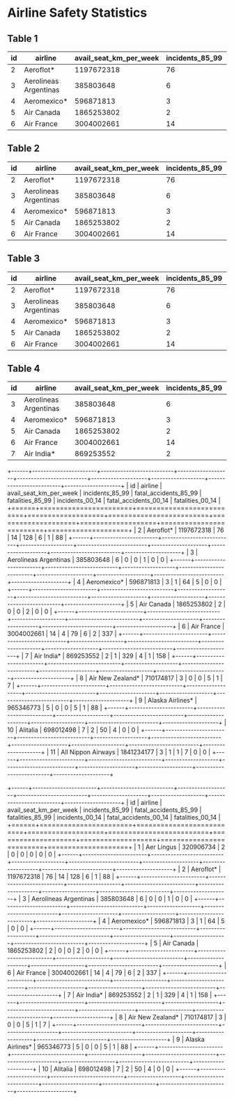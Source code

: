 
# Airline Safety Statistics

## Table 1
|   id | airline               | avail_seat_km_per_week   | incidents_85_99   | fatal_accidents_85_99   | fatalities_85_99   | incidents_00_14   | fatal_accidents_00_14   | fatalities_00_14   |
|------|-----------------------|--------------------------|-------------------|-------------------------|--------------------|-------------------|-------------------------|--------------------|
|    2 | Aeroflot*             |               1197672318 |                76 |                      14 |                128 |                 6 |                       1 |                 88 |
|    3 | Aerolineas Argentinas |                385803648 |                 6 |                       0 |                  0 |                 1 |                       0 |                  0 |
|    4 | Aeromexico*           |                596871813 |                 3 |                       1 |                 64 |                 5 |                       0 |                  0 |
|    5 | Air Canada            |               1865253802 |                 2 |                       0 |                  0 |                 2 |                       0 |                  0 |
|    6 | Air France            |               3004002661 |                14 |                       4 |                 79 |                 6 |                       2 |                337 |

## Table 2
|   id | airline               | avail_seat_km_per_week   | incidents_85_99   | fatal_accidents_85_99   | fatalities_85_99   | incidents_00_14   | fatal_accidents_00_14   | fatalities_00_14   |
|------|-----------------------|--------------------------|-------------------|-------------------------|--------------------|-------------------|-------------------------|--------------------|
|    2 | Aeroflot*             |               1197672318 |                76 |                      14 |                128 |                 6 |                       1 |                 88 |
|    3 | Aerolineas Argentinas |                385803648 |                 6 |                       0 |                  0 |                 1 |                       0 |                  0 |
|    4 | Aeromexico*           |                596871813 |                 3 |                       1 |                 64 |                 5 |                       0 |                  0 |
|    5 | Air Canada            |               1865253802 |                 2 |                       0 |                  0 |                 2 |                       0 |                  0 |
|    6 | Air France            |               3004002661 |                14 |                       4 |                 79 |                 6 |                       2 |                337 |

## Table 3
|   id | airline               | avail_seat_km_per_week   | incidents_85_99   | fatal_accidents_85_99   | fatalities_85_99   | incidents_00_14   | fatal_accidents_00_14   | fatalities_00_14   |
|------|-----------------------|--------------------------|-------------------|-------------------------|--------------------|-------------------|-------------------------|--------------------|
|    2 | Aeroflot*             |               1197672318 |                76 |                      14 |                128 |                 6 |                       1 |                 88 |
|    3 | Aerolineas Argentinas |                385803648 |                 6 |                       0 |                  0 |                 1 |                       0 |                  0 |
|    4 | Aeromexico*           |                596871813 |                 3 |                       1 |                 64 |                 5 |                       0 |                  0 |
|    5 | Air Canada            |               1865253802 |                 2 |                       0 |                  0 |                 2 |                       0 |                  0 |
|    6 | Air France            |               3004002661 |                14 |                       4 |                 79 |                 6 |                       2 |                337 |

## Table 4
|   id | airline               | avail_seat_km_per_week   | incidents_85_99   | fatal_accidents_85_99   | fatalities_85_99   | incidents_00_14   | fatal_accidents_00_14   | fatalities_00_14   |
|------|-----------------------|--------------------------|-------------------|-------------------------|--------------------|-------------------|-------------------------|--------------------|
|    3 | Aerolineas Argentinas |                385803648 |                 6 |                       0 |                  0 |                 1 |                       0 |                  0 |
|    4 | Aeromexico*           |                596871813 |                 3 |                       1 |                 64 |                 5 |                       0 |                  0 |
|    5 | Air Canada            |               1865253802 |                 2 |                       0 |                  0 |                 2 |                       0 |                  0 |
|    6 | Air France            |               3004002661 |                14 |                       4 |                 79 |                 6 |                       2 |                337 |
|    7 | Air India*            |                869253552 |                 2 |                       1 |                329 |                 4 |                       1 |                158 |
+------+-----------------------+--------------------------+-------------------+-------------------------+--------------------+-------------------+-------------------------+--------------------+
|   id | airline               |   avail_seat_km_per_week |   incidents_85_99 |   fatal_accidents_85_99 |   fatalities_85_99 |   incidents_00_14 |   fatal_accidents_00_14 |   fatalities_00_14 |
+======+=======================+==========================+===================+=========================+====================+===================+=========================+====================+
|    2 | Aeroflot*             |               1197672318 |                76 |                      14 |                128 |                 6 |                       1 |                 88 |
+------+-----------------------+--------------------------+-------------------+-------------------------+--------------------+-------------------+-------------------------+--------------------+
|    3 | Aerolineas Argentinas |                385803648 |                 6 |                       0 |                  0 |                 1 |                       0 |                  0 |
+------+-----------------------+--------------------------+-------------------+-------------------------+--------------------+-------------------+-------------------------+--------------------+
|    4 | Aeromexico*           |                596871813 |                 3 |                       1 |                 64 |                 5 |                       0 |                  0 |
+------+-----------------------+--------------------------+-------------------+-------------------------+--------------------+-------------------+-------------------------+--------------------+
|    5 | Air Canada            |               1865253802 |                 2 |                       0 |                  0 |                 2 |                       0 |                  0 |
+------+-----------------------+--------------------------+-------------------+-------------------------+--------------------+-------------------+-------------------------+--------------------+
|    6 | Air France            |               3004002661 |                14 |                       4 |                 79 |                 6 |                       2 |                337 |
+------+-----------------------+--------------------------+-------------------+-------------------------+--------------------+-------------------+-------------------------+--------------------+
|    7 | Air India*            |                869253552 |                 2 |                       1 |                329 |                 4 |                       1 |                158 |
+------+-----------------------+--------------------------+-------------------+-------------------------+--------------------+-------------------+-------------------------+--------------------+
|    8 | Air New Zealand*      |                710174817 |                 3 |                       0 |                  0 |                 5 |                       1 |                  7 |
+------+-----------------------+--------------------------+-------------------+-------------------------+--------------------+-------------------+-------------------------+--------------------+
|    9 | Alaska Airlines*      |                965346773 |                 5 |                       0 |                  0 |                 5 |                       1 |                 88 |
+------+-----------------------+--------------------------+-------------------+-------------------------+--------------------+-------------------+-------------------------+--------------------+
|   10 | Alitalia              |                698012498 |                 7 |                       2 |                 50 |                 4 |                       0 |                  0 |
+------+-----------------------+--------------------------+-------------------+-------------------------+--------------------+-------------------+-------------------------+--------------------+
|   11 | All Nippon Airways    |               1841234177 |                 3 |                       1 |                  1 |                 7 |                       0 |                  0 |
+------+-----------------------+--------------------------+-------------------+-------------------------+--------------------+-------------------+-------------------------+--------------------+

+------+-----------------------+--------------------------+-------------------+-------------------------+--------------------+-------------------+-------------------------+--------------------+
|   id | airline               |   avail_seat_km_per_week |   incidents_85_99 |   fatal_accidents_85_99 |   fatalities_85_99 |   incidents_00_14 |   fatal_accidents_00_14 |   fatalities_00_14 |
+======+=======================+==========================+===================+=========================+====================+===================+=========================+====================+
|    1 | Aer Lingus            |                320906734 |                 2 |                       0 |                  0 |                 0 |                       0 |                  0 |
+------+-----------------------+--------------------------+-------------------+-------------------------+--------------------+-------------------+-------------------------+--------------------+
|    2 | Aeroflot*             |               1197672318 |                76 |                      14 |                128 |                 6 |                       1 |                 88 |
+------+-----------------------+--------------------------+-------------------+-------------------------+--------------------+-------------------+-------------------------+--------------------+
|    3 | Aerolineas Argentinas |                385803648 |                 6 |                       0 |                  0 |                 1 |                       0 |                  0 |
+------+-----------------------+--------------------------+-------------------+-------------------------+--------------------+-------------------+-------------------------+--------------------+
|    4 | Aeromexico*           |                596871813 |                 3 |                       1 |                 64 |                 5 |                       0 |                  0 |
+------+-----------------------+--------------------------+-------------------+-------------------------+--------------------+-------------------+-------------------------+--------------------+
|    5 | Air Canada            |               1865253802 |                 2 |                       0 |                  0 |                 2 |                       0 |                  0 |
+------+-----------------------+--------------------------+-------------------+-------------------------+--------------------+-------------------+-------------------------+--------------------+
|    6 | Air France            |               3004002661 |                14 |                       4 |                 79 |                 6 |                       2 |                337 |
+------+-----------------------+--------------------------+-------------------+-------------------------+--------------------+-------------------+-------------------------+--------------------+
|    7 | Air India*            |                869253552 |                 2 |                       1 |                329 |                 4 |                       1 |                158 |
+------+-----------------------+--------------------------+-------------------+-------------------------+--------------------+-------------------+-------------------------+--------------------+
|    8 | Air New Zealand*      |                710174817 |                 3 |                       0 |                  0 |                 5 |                       1 |                  7 |
+------+-----------------------+--------------------------+-------------------+-------------------------+--------------------+-------------------+-------------------------+--------------------+
|    9 | Alaska Airlines*      |                965346773 |                 5 |                       0 |                  0 |                 5 |                       1 |                 88 |
+------+-----------------------+--------------------------+-------------------+-------------------------+--------------------+-------------------+-------------------------+--------------------+
|   10 | Alitalia              |                698012498 |                 7 |                       2 |                 50 |                 4 |                       0 |                  0 |
+------+-----------------------+--------------------------+-------------------+-------------------------+--------------------+-------------------+-------------------------+--------------------+

